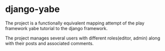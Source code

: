 django-yabe
===========

The project is a functionally equivalent mapping attempt of the play framework yabe tutorial to the django framework.

The project manages several users with different roles(editor, admin) along with their posts and associated comments.
